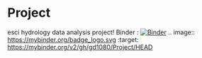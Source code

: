 # Project
esci hydrology data analysis project!
Binder : [![Binder](https://mybinder.org/badge_logo.svg)](https://mybinder.org/v2/gh/gd1080/Project/HEAD)
.. image:: https://mybinder.org/badge_logo.svg
 :target: https://mybinder.org/v2/gh/gd1080/Project/HEAD
 

